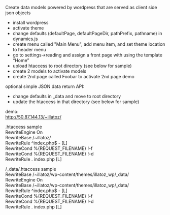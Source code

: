 Create data models powered by wordpress that are served as client side json objects  
  
- install wordpress
- activate theme
- change defaults (defaultPage, defaultPageDir, pathPrefix, pathname) in dynamics.js
- create menu called "Main Menu", add menu item, and set theme location to header menu
- go to settings->reading and assign a front page with using the template “Home”
- upload htaccess to root directory (see below for sample)
- create 2 models to activate models
- create 2nd page called Foobar to activate 2nd page demo

optional simple JSON data return API:
- change defaults in _data and move to root directory
- update the htaccess in that directory (see below for sample)
  
  
demo:  
http://50.87.144.13/~illatoz/  
  
.htaccess sample  
RewriteEngine On  
RewriteBase /~illatoz/  
RewriteRule ^index\.php$ - [L]  
RewriteCond %{REQUEST_FILENAME} !-f  
RewriteCond %{REQUEST_FILENAME} !-d  
RewriteRule . index.php [L]  

/_data/.htaccess sample  
RewriteBase /~illatoz/wp-content/themes/illatoz_wp/_data/  
RewriteEngine On  
RewriteBase /~illatoz/wp-content/themes/illatoz_wp/_data/  
RewriteRule ^index.php$ - [L]  
RewriteCond %{REQUEST_FILENAME} !-f  
RewriteCond %{REQUEST_FILENAME} !-d  
RewriteRule . index.php [L]  